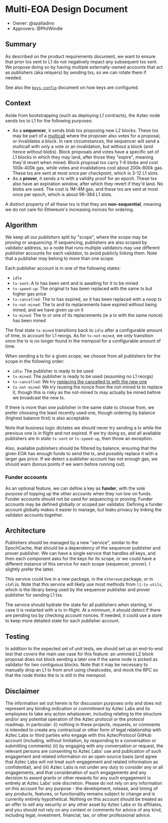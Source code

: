 # Multi-EOA Design Document

- Owner: @spalladino
- Approvers: @PhilWindle

## Summary

As described on the product requirements document, we want to ensure that prior txs sent to L1 do not negatively impact any subsequent txs sent. We propose doing so by having multiple externally-owned accounts that act as publishers (aka relayers) by sending txs, so we can rotate them if needed.

See also the [`keys-config`](../keys-config/prd.md) document on how keys are configured.

## Context

Aside from bootstrapping (such as deploying L1 contracts), the Aztec node sends txs to L1 for the following purposes:

- As a **sequencer**, it sends blob txs proposing new L2 blocks. These txs may be part of a [multicall](https://www.multicall3.com/) where the proposer also votes for a proposal, or invalidates a block. In rare circumstances, the sequencer will send a multicall with only a vote or an invalidation, but without a block (and hence without blobs). Block proposals and votes have a specific set of L1 blocks in which they may land, after those they "expire", meaning they'd revert when mined. Block proposal txs carry 1-6 blobs and cost 100k-400k gas, while votes and invalidations cost about 200k-800k gas. These txs are sent at most once per checkpoint, which is 3-12 L1 slots.
- As a **prover**, it sends a tx with a validity proof for an epoch. These txs also have an expiration window, after which they revert if they'd land. No blobs are used. The cost is 1M-4M gas, and these txs are sent at most once per epoch, which is about 96-384 L1 slots.

A distinct property of all these txs is that they are **non-sequential**, meaning we do not care for Ethereum's increasing nonces for ordering.

## Algorithm

We keep all our _publishers_ split by "scope", where the scope may be _proving_ or _sequencing_. If sequencing, publishers are also scoped by validator address, so a node that runs multiple validators may use different publisher accounts for each validator, to avoid publicly linking them. Note that a publisher may belong to more than one scope.

Each publisher account is in one of the following states:

- `idle`
- `tx-sent`: A tx has been sent and is awaiting for it to be mined
- `tx-speed-up`: The original tx has been replaced with the same tx but higher gas price
- `tx-cancelled`: The tx has expired, so it has been replaced with a noop tx
- `tx-not-mined`: The tx and its replacements have expired without being mined, and we have given up on it
- `tx-mined`: The tx or one of its replacements (ie a tx with the same nonce) has been mined

The final state `tx-mined` transitions back to `idle` after a configurable amount of time, to account for L1 reorgs. As for `tx-not-mined`, we only transition once the tx is no longer found in the mempool for a configurable amount of time.

When sending a tx for a given scope, we choose from all publishers for the scope in the following order:

- `idle`: The publisher is ready to be used
- `tx-mined`: The publisher is ready to be used (assuming no L1 reorgs)
- `tx-cancelled`: We try [replacing the cancelled tx with the new one](https://github.com/AztecProtocol/aztec-packages/pull/15713)
- `tx-not-mined`: We try reusing the nonce from the not-mined tx to replace it, though this is risky as the not-mined tx may actually be mined before we broadcast the new tx.

If there is more than one publisher in the same state to choose from, we prefer choosing the least recently used one, though ordering by balance (highest balance first) is also acceptable.

Note that business logic dictates we should never try sending a tx while the previous one is in flight and not expired. If we try doing so, and all available publishers are in state `tx-sent` or `tx-speed-up`, then throw an exception.

Also, available publishers should be filtered by balance, ensuring that the given EOA has enough funds to send the tx, and possibly replace it with a larger gas price. If we detect a publisher account has not enough gas, we should warn (bonus points if we warn before running out).

### Funder accounts

As an optional feature, we can define a key as **funder**, with the sole purpose of topping up the other accounts when they run low on funds. Funder accounts should not be used for sequencing or proving. Funder accounts may be defined globally or scoped per validator. Defining a funder account globally makes it easier to manage, but leaks privacy by linking the validator accounts together.

## Architecture

Publishers should be managed by a new "service", similar to the EpochCache, that should be a dependency of the sequencer publisher and prover publisher. We can have a single service that handles _all_ keys, and then each component asks for the keys for its scope, or we could have a different instance of this service for each scope (sequencer, prover). I slightly prefer the latter.

This service could live in a new package, in the `ethereum` package, or in `stdlib`. Note that this service will likely use most methods from `l1-tx-utils`, which is the library being used by the sequencer publisher and prover publisher for sending L1 txs.

The service should hydrate the state for all publishers when starting, in case it is restarted with a tx in-flight. At a minimum, it should detect if there are pending txs by checking account nonces. If needed, it could use a store to keep more detailed state for each publisher account.

## Testing

In addition to the expected set of unit tests, we should set up an end-to-end test that covers the main use case for this feature: an unmined L2 block proposal does not block sending a later one if the same node is picked as validator for two contiguous blocks. Note that it may be necessary to manually drop an L1 tx from anvil using cheatcodes, and mock the RPC so that the node thinks the tx is still in the mempool.

## Disclaimer

The information set out herein is for discussion purposes only and does not represent any binding indication or commitment by Aztec Labs and its employees to take any action whatsoever, including relating to the structure and/or any potential operation of the Aztec protocol or the protocol roadmap. In particular: (i) nothing in these projects, requests, or comments is intended to create any contractual or other form of legal relationship with Aztec Labs or third parties who engage with this AztecProtocol GitHub account (including, without limitation, by responding to a conversation or submitting comments) (ii) by engaging with any conversation or request, the relevant persons are consenting to Aztec Labs’ use and publication of such engagement and related information on an open-source basis (and agree that Aztec Labs will not treat such engagement and related information as confidential), and (iii) Aztec Labs is not under any duty to consider any or all engagements, and that consideration of such engagements and any decision to award grants or other rewards for any such engagement is entirely at Aztec Labs’ sole discretion. Please do not rely on any information on this account for any purpose - the development, release, and timing of any products, features, or functionality remains subject to change and is currently entirely hypothetical. Nothing on this account should be treated as an offer to sell any security or any other asset by Aztec Labs or its affiliates, and you should not rely on any content or comments for advice of any kind, including legal, investment, financial, tax, or other professional advice.
